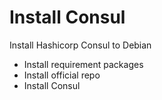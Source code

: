 # Install Consul

Install Hashicorp Consul to Debian

- Install requirement packages
- Install official repo
- Install Consul